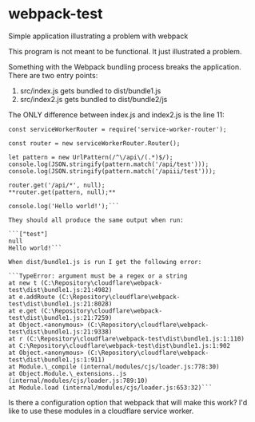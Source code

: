 # webpack-test

Simple application illustrating a problem with webpack

This program is not meant to be functional. It just illustrated a problem.

Something with the Webpack bundling process breaks the application. There are two entry points:

1.  src/index.js gets bundled to dist/bundle1.js
2.  src/index2.js gets bundled to dist/bundle2/js

The ONLY difference between index.js and index2.js is the line 11:

````const UrlPattern = require('url-pattern');
const serviceWorkerRouter = require('service-worker-router');

const router = new serviceWorkerRouter.Router();

let pattern = new UrlPattern(/^\/api\/(.*)$/);
console.log(JSON.stringify(pattern.match('/api/test')));
console.log(JSON.stringify(pattern.match('/apiii/test')));

router.get('/api/*', null);
**router.get(pattern, null);**

console.log('Hello world!');```

They should all produce the same output when run:

```["test"]
null
Hello world!```

When dist/bundle1.js is run I get the following error:

```TypeError: argument must be a regex or a string
at new t (C:\Repository\cloudflare\webpack-test\dist\bundle1.js:21:4982)
at e.addRoute (C:\Repository\cloudflare\webpack-test\dist\bundle1.js:21:8028)
at e.get (C:\Repository\cloudflare\webpack-test\dist\bundle1.js:21:7259)
at Object.<anonymous> (C:\Repository\cloudflare\webpack-test\dist\bundle1.js:21:9338)
at r (C:\Repository\cloudflare\webpack-test\dist\bundle1.js:1:110)
at C:\Repository\cloudflare\webpack-test\dist\bundle1.js:1:902
at Object.<anonymous> (C:\Repository\cloudflare\webpack-test\dist\bundle1.js:1:911)
at Module.\_compile (internal/modules/cjs/loader.js:778:30)
at Object.Module.\_extensions..js (internal/modules/cjs/loader.js:789:10)
at Module.load (internal/modules/cjs/loader.js:653:32)```
````

Is there a configuration option that webpack that will make this work? I'd
like to use these modules in a cloudflare service worker.
